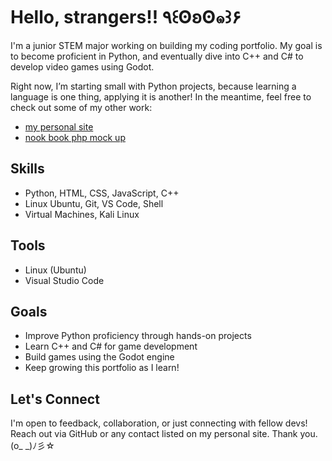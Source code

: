 # Hello, strangers!! ٩꒰ʘʚʘ๑꒱۶

<!--
**kokonutzlabs/kokonutzlabs** is a ✨ _special_ ✨ repository because its `README.md` (this file) appears on your GitHub profile.

Here are some ideas to get you started:

- 🔭 I’m currently working on ...
- 🌱 I’m currently learning ...
- 👯 I’m looking to collaborate on ...
- 🤔 I’m looking for help with ...
- 💬 Ask me about ...
- 📫 How to reach me: ...
- 😄 Pronouns: ...
- ⚡ Fun fact: ...
-->
I'm a junior STEM major working on building my coding portfolio. My goal is to become proficient in Python, and eventually dive into C++ and C# to develop video games using Godot.

Right now, I’m starting small with Python projects, because learning a language is one thing, applying it is another! In the meantime, feel free to check out some of my other work: 
- [my personal site](https://github.com/kokonutzlabs/Portfolio-Site)
- [nook book php mock up](https://github.com/kokonutzlabs/Nook-Book)

## Skills
- Python, HTML, CSS, JavaScript, C++
- Linux Ubuntu, Git, VS Code, Shell
- Virtual Machines, Kali Linux
  
## Tools
- Linux (Ubuntu)
- Visual Studio Code

## Goals
- Improve Python proficiency through hands-on projects
- Learn C++ and C# for game development
- Build games using the Godot engine
- Keep growing this portfolio as I learn!
  
## Let's Connect
I'm open to feedback, collaboration, or just connecting with fellow devs! Reach out via GitHub or any contact listed on my personal site. Thank you. (o_ _)ﾉ彡☆
